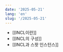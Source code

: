 ```yaml
---
date: '2025-05-21'
lang: 'en'
slug: '/2025-05-21'
---
```


- [[INCL이란]]
- [[INCL의 구성]]
- [[INCL과 스팟 인스턴스]]
